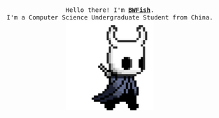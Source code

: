 <p align="center">
  <br>
  <samp>
    Hello there! I'm <b><a rel="nofollow noopener noreferrer" target="_blank" href="https://bwfish.xyz">BWFish</a></b>.
    <br>I'm a Computer Science Undergraduate Student from China.<br>

  </samp>

  <img src="https://raw.githubusercontent.com/TanZng/TanZng/master/assets/hollor_knight3.gif" width="200"/>

</p>
